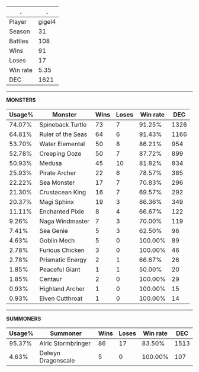 .|.
|-|-
Player|gigel4
Season|31
Battles|108
Wins|91
Loses|17
Win rate|5.35
DEC|1621

---
**MONSTERS**

Usage%|Monster|Wins|Loses|Win rate|DEC|
-|-|-|-|-|-|
74.07%|Spineback Turtle|73|7|91.25%|1326|
64.81%|Ruler of the Seas|64|6|91.43%|1166|
53.70%|Water Elemental|50|8|86.21%|954|
52.78%|Creeping Ooze|50|7|87.72%|899|
50.93%|Medusa|45|10|81.82%|834|
25.93%|Pirate Archer|22|6|78.57%|385|
22.22%|Sea Monster|17|7|70.83%|296|
21.30%|Crustacean King|16|7|69.57%|292|
20.37%|Magi Sphinx|19|3|86.36%|349|
11.11%|Enchanted Pixie|8|4|66.67%|122|
9.26%|Naga Windmaster|7|3|70.00%|119|
7.41%|Sea Genie|5|3|62.50%|96|
4.63%|Goblin Mech|5|0|100.00%|89|
2.78%|Furious Chicken|3|0|100.00%|46|
2.78%|Prismatic Energy|2|1|66.67%|26|
1.85%|Peaceful Giant|1|1|50.00%|20|
1.85%|Centaur|2|0|100.00%|29|
0.93%|Highland Archer|1|0|100.00%|15|
0.93%|Elven Cutthroat|1|0|100.00%|14|

---
**SUMMONERS**

Usage%|Summoner|Wins|Loses|Win rate|DEC|
-|-|-|-|-|-|
95.37%|Alric Stormbringer|86|17|83.50%|1513|
4.63%|Delwyn Dragonscale|5|0|100.00%|107|

